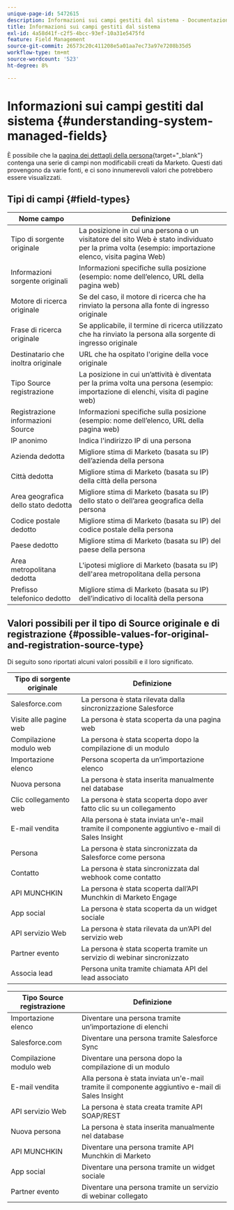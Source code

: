 ```yaml
---
unique-page-id: 5472615
description: Informazioni sui campi gestiti dal sistema - Documentazione di Marketo - Documentazione del prodotto
title: Informazioni sui campi gestiti dal sistema
exl-id: 4a58d41f-c2f5-4bcc-93ef-10a31e5475fd
feature: Field Management
source-git-commit: 26573c20c411208e5a01aa7ec73a97e7208b35d5
workflow-type: tm+mt
source-wordcount: '523'
ht-degree: 8%

---
```


# Informazioni sui campi gestiti dal sistema {#understanding-system-managed-fields}

È possibile che la [pagina dei dettagli della persona](/help/marketo/product-docs/core-marketo-concepts/smart-lists-and-static-lists/managing-people-in-smart-lists/using-the-person-detail-page.md){target="_blank"} contenga una serie di campi non modificabili creati da Marketo. Questi dati provengono da varie fonti, e ci sono innumerevoli valori che potrebbero essere visualizzati.

## Tipi di campi {#field-types}

<table><thead>
  <tr>
    <th>Nome campo</th>
    <th>Definizione</th>
  </tr></thead>
<tbody>
  <tr>
    <td>Tipo di sorgente originale</td>
    <td>La posizione in cui una persona o un visitatore del sito Web è stato individuato per la prima volta (esempio: importazione elenco, visita pagina Web)</td>
  </tr>
  <tr>
    <td>Informazioni sorgente originali</td>
    <td>Informazioni specifiche sulla posizione (esempio: nome dell’elenco, URL della pagina web)</td>
  </tr>
  <tr>
    <td>Motore di ricerca originale</td>
    <td>Se del caso, il motore di ricerca che ha rinviato la persona alla fonte di ingresso originale</td>
  </tr>
  <tr>
    <td>Frase di ricerca originale</td>
    <td>Se applicabile, il termine di ricerca utilizzato che ha rinviato la persona alla sorgente di ingresso originale</td>
  </tr>
  <tr>
    <td>Destinatario che inoltra originale</td>
    <td>URL che ha ospitato l'origine della voce originale</td>
  </tr>
  <tr>
    <td>Tipo Source registrazione</td>
    <td>La posizione in cui un’attività è diventata per la prima volta una persona (esempio: importazione di elenchi, visita di pagine web)</td>
  </tr>
  <tr>
    <td>Registrazione informazioni Source</td>
    <td>Informazioni specifiche sulla posizione (esempio: nome dell’elenco, URL della pagina web)</td>
  </tr>
  <tr>
    <td>IP anonimo</td>
    <td>Indica l'indirizzo IP di una persona</td>
  </tr>
  <tr>
    <td>Azienda dedotta</td>
    <td>Migliore stima di Marketo (basata su IP) dell’azienda della persona</td>
  </tr>
  <tr>
    <td>Città dedotta</td>
    <td>Migliore stima di Marketo (basata su IP) della città della persona</td>
  </tr>
  <tr>
    <td>Area geografica dello stato dedotta</td>
    <td>Migliore stima di Marketo (basata su IP) dello stato o dell’area geografica della persona</td>
  </tr>
  <tr>
    <td>Codice postale dedotto</td>
    <td>Migliore stima di Marketo (basata su IP) del codice postale della persona</td>
  </tr>
  <tr>
    <td>Paese dedotto</td>
    <td>Migliore stima di Marketo (basata su IP) del paese della persona</td>
  </tr>
  <tr>
    <td>Area metropolitana dedotta</td>
    <td>L'ipotesi migliore di Marketo (basata su IP) dell'area metropolitana della persona</td>
  </tr>
  <tr>
    <td>Prefisso telefonico dedotto</td>
    <td>Migliore stima di Marketo (basata su IP) dell’indicativo di località della persona</td>
  </tr>
</tbody></table>

## Valori possibili per il tipo di Source originale e di registrazione {#possible-values-for-original-and-registration-source-type}

Di seguito sono riportati alcuni valori possibili e il loro significato.

<table><thead>
  <tr>
    <th>Tipo di sorgente originale</th>
    <th>Definizione</th>
  </tr></thead>
<tbody>
  <tr>
    <td>Salesforce.com</td>
    <td>La persona è stata rilevata dalla sincronizzazione Salesforce</td>
  </tr>
  <tr>
    <td>Visite alle pagine web</td>
    <td>La persona è stata scoperta da una pagina web</td>
  </tr>
  <tr>
    <td>Compilazione modulo web</td>
    <td>La persona è stata scoperta dopo la compilazione di un modulo</td>
  </tr>
  <tr>
    <td>Importazione elenco</td>
    <td>Persona scoperta da un’importazione elenco</td>
  </tr>
  <tr>
    <td>Nuova persona</td>
    <td>La persona è stata inserita manualmente nel database</td>
  </tr>
  <tr>
    <td>Clic collegamento web</td>
    <td>La persona è stata scoperta dopo aver fatto clic su un collegamento</td>
  </tr>
  <tr>
    <td>E-mail vendita</td>
    <td>Alla persona è stata inviata un'e-mail tramite il componente aggiuntivo e-mail di Sales Insight</td>
  </tr>
  <tr>
    <td>Persona</td>
    <td>La persona è stata sincronizzata da Salesforce come persona</td>
  </tr>
  <tr>
    <td>Contatto</td>
    <td>La persona è stata sincronizzata dal webhook come contatto</td>
  </tr>
  <tr>
    <td>API MUNCHKIN</td>
    <td>La persona è stata scoperta dall’API Munchkin di Marketo Engage</td>
  </tr>
  <tr>
    <td>App social</td>
    <td>La persona è stata scoperta da un widget sociale</td>
  </tr>
  <tr>
    <td>API servizio Web</td>
    <td>La persona è stata rilevata da un’API del servizio web</td>
  </tr>
  <tr>
    <td>Partner evento</td>
    <td>La persona è stata scoperta tramite un servizio di webinar sincronizzato</td>
  </tr>
  <tr>
    <td>Associa lead</td>
    <td>Persona unita tramite chiamata API del lead associato</td>
  </tr>
</tbody></table>

<table><thead>
  <tr>
    <th>Tipo Source registrazione</th>
    <th>Definizione</th>
  </tr></thead>
<tbody>
  <tr>
    <td>Importazione elenco</td>
    <td>Diventare una persona tramite un’importazione di elenchi</td>
  </tr>
  <tr>
    <td>Salesforce.com</td>
    <td>Diventare una persona tramite Salesforce Sync</td>
  </tr>
  <tr>
    <td>Compilazione modulo web</td>
    <td>Diventare una persona dopo la compilazione di un modulo</td>
  </tr>
  <tr>
    <td>E-mail vendita</td>
    <td>Alla persona è stata inviata un'e-mail tramite il componente aggiuntivo e-mail di Sales Insight</td>
  </tr>
  <tr>
    <td>API servizio Web</td>
    <td>La persona è stata creata tramite API SOAP/REST</td>
  </tr>
  <tr>
    <td>Nuova persona</td>
    <td>La persona è stata inserita manualmente nel database</td>
  </tr>
  <tr>
    <td>API MUNCHKIN</td>
    <td>Diventare una persona tramite API Munchkin di Marketo</td>
  </tr>
  <tr>
    <td>App social</td>
    <td>Diventare una persona tramite un widget sociale</td>
  </tr>
  <tr>
    <td>Partner evento</td>
    <td>Diventare una persona tramite un servizio di webinar collegato</td>
  </tr>
</tbody>
</table>
